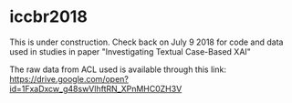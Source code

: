 # iccbr2018
This is under construction. Check back on July 9 2018 for code and data used in studies in paper "Investigating Textual Case-Based XAI"

The raw data from ACL used is available through this link: https://drive.google.com/open?id=1FxaDxcw_g48swVlhftRN_XPnMHC0ZH3V 
